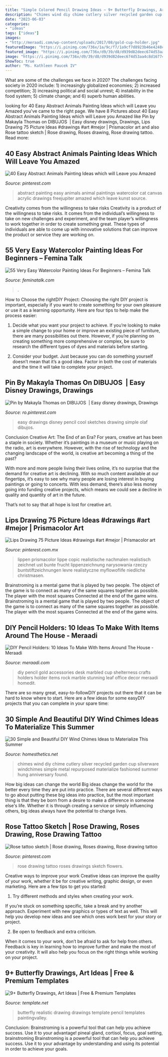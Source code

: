 ```yaml
---
title: "Simple Colored Pencil Drawing Ideas ~ 9+ Butterfly Drawings, Art Ideas"
description: "Chimes wind diy chime cutlery silver recycled garden cup silverware windchimes simple metal repurposed materialize fashioned summer hung anniversary found"
date: "2023-06-03"
categories:
- "ideas"
tags: ["ideas"]
images:
- "http://meraadi.com/wp-content/uploads/2017/08/gold-cup-holder.jpg"
featuredImage: "https://i.pinimg.com/736x/1a/9c/f7/1a9cf7d8923b46e4248ca12228315488.jpg"
featured_image: "https://i.pinimg.com/736x/d9/39/d8/d939d82deec674d53aa4c8d16774d572--rose-drawings-drawing-flowers.jpg"
image: "https://i.pinimg.com/736x/d9/39/d8/d939d82deec674d53aa4c8d16774d572--rose-drawings-drawing-flowers.jpg"
ShowToc: true
author: "Ms. Kathleen Paucek IV"
---
```



What are some of the challenges we face in 2020?
The challenges facing society in 2020 include: 1) increasingly globalized economies; 2) increased competition; 3) increasing political and social unrest; 4) instability in the food system; 5) climate change; and 6) superb human abilities.

	

		
looking for 40 Easy Abstract Animals Painting Ideas which will Leave you Amazed you've came to the right page. We have 8 Pictures about 40 Easy Abstract Animals Painting Ideas which will Leave you Amazed like Pin by Makayla Thomas on DIBUJOS ️ | Easy disney drawings, Drawings, Lips Drawing 75 Picture Ideas #drawings #art #mejor | Prismacolor art and also Rose tattoo sketch | Rose drawing, Roses drawing, Rose drawing tattoo. Read more:
		
    
## 40 Easy Abstract Animals Painting Ideas Which Will Leave You Amazed

<img loading=lazy src="https://i.pinimg.com/736x/6e/39/f1/6e39f1faadbf7fdbb2574d7abf01877d.jpg" onerror="this.onerror=null;this.src='https://tse1.mm.bing.net/th?id=OIP.pXc8hydkRkfPglqjZDEkpQHaKg&amp;pid=15.1';" alt="40 Easy Abstract Animals Painting Ideas which will Leave you Amazed">

_Source: pinterest.com_

>abstract painting easy animals animal paintings watercolor cat canvas acrylic drawings freejupiter amazed which leave kunst source. 

	

Creativity comes from the willingness to take risks
Creativity is a product of the willingness to take risks. It comes from the individual’s willingness to take on new challenges and experiment, and the team player’s willingness to work together in order to create something great. These types of individuals are able to come up with innovative solutions that can improve the product or service they are working on.

    
## 55 Very Easy Watercolor Painting Ideas For Beginners – Femina Talk

<img loading=lazy src="https://www.feminatalk.com/wp-content/uploads/2018/08/Very-Easy-Watercolor-Painting-Ideas-for-beginners00002.jpg" onerror="this.onerror=null;this.src='https://tse4.mm.bing.net/th?id=OIP.ohjgvPs_VJfWpOy9Ot9rdAHaLH&amp;pid=15.1';" alt="55 Very Easy Watercolor Painting Ideas For Beginners – Femina Talk">

_Source: feminatalk.com_

>. 

	

How to Choose the rightDIY Project:
Choosing the right DIY project is important, especially if you want to create something for your own pleasure or use it as a learning opportunity. Here are four tips to help make the process easier:
1. Decide what you want your project to achieve. If you’re looking to make a simple change to your home or improve an existing piece of furniture, there are many possibilities out there. However, if you’re planning on creating something more comprehensive or complex, be sure to research the different types of dyes and materials before starting.

2. Consider your budget. Just because you can do something yourself doesn’t mean that it’s a good idea. Factor in both the cost of materials and the time it will take to complete your project.

    
## Pin By Makayla Thomas On DIBUJOS ️ | Easy Disney Drawings, Drawings

<img loading=lazy src="https://i.pinimg.com/736x/e9/37/7a/e9377a842920f28b0c1546d260ddcb47.jpg" onerror="this.onerror=null;this.src='https://tse2.mm.bing.net/th?id=OIP.dt6n3bSqtvjnTUhJiKnq1AHaMV&amp;pid=15.1';" alt="Pin by Makayla Thomas on DIBUJOS ️ | Easy disney drawings, Drawings">

_Source: ro.pinterest.com_

>easy drawings disney pencil cool sketches drawing simple olaf dibujos. 

	

Conclusion
Creative Art: The End of an Era?
For years, creative art has been a staple in society. Whether it’s paintings in a museum or music playing on the radio, art is everywhere. However, with the rise of technology and the changing landscape of the world, is creative art becoming a thing of the past?

With more and more people living their lives online, it’s no surprise that the demand for creative art is declining. With so much content available at our fingertips, it’s easy to see why many people are losing interest in buying paintings or going to concerts. With less demand, there’s also less money going into funding creative projects, which means we could see a decline in quality and quantity of art in the future.

That’s not to say that all hope is lost for creative art.

    
## Lips Drawing 75 Picture Ideas #drawings #art #mejor | Prismacolor Art

<img loading=lazy src="https://i.pinimg.com/736x/1a/9c/f7/1a9cf7d8923b46e4248ca12228315488.jpg" onerror="this.onerror=null;this.src='https://tse4.mm.bing.net/th?id=OIP.wRgDGVb5zCEaJnMRnn-iyAHaKz&amp;pid=15.1';" alt="Lips Drawing 75 Picture Ideas #drawings #art #mejor | Prismacolor art">

_Source: pinterest.com.mx_

>lippen prismacolor lippe copic realistische nachmalen realistisch zeichnet ust bunte frucht lippenzeichnung narysowania rzeczy buntstiftzeichnungen levre realistyczne myflowoflife niedliche christmasen. 

	

Brainstroming is a mental game that is played by two people. The object of the game is to connect as many of the same squares together as possible. The player with the most squares Connected at the end of the game wins. Brainstroming is a mental game that is played by two people. The object of the game is to connect as many of the same squares together as possible. The player with the most squares Connected at the end of the game wins.

    
## DIY Pencil Holders: 10 Ideas To Make With Items Around The House - Meraadi

<img loading=lazy src="http://meraadi.com/wp-content/uploads/2017/08/gold-cup-holder.jpg" onerror="this.onerror=null;this.src='https://tse4.mm.bing.net/th?id=OIP.w-jRy0j0oXxZy9v6gLoDFgHaLH&amp;pid=15.1';" alt="DIY Pencil Holders: 10 Ideas To Make With Items Around The House - Meraadi">

_Source: meraadi.com_

>diy pencil gold accessories desk marbled cup shelterness crafts holders holder items rock marble stunning leaf office decor meraadi homedit. 

	

There are so many great, easy-to-followDIY projects out there that it can be hard to know where to start. Here are a few ideas for some easyDIY projects that you can complete in your spare time: 

    
## 30 Simple And Beautiful DIY Wind Chimes Ideas To Materialize This Summer

<img loading=lazy src="http://i1.wp.com/homesthetics.net/wp-content/uploads/2015/07/30-Simple-and-Beautiful-DIY-Wind-Chimes-Ideas-to-Materialize-This-Summer-homesthetics-decor-12.jpg?resize=600%2C1343" onerror="this.onerror=null;this.src='https://tse3.mm.bing.net/th?id=OIP.iTz3PmM8IV4_mNlDWCNs8AHaQk&amp;pid=15.1';" alt="30 Simple and Beautiful DIY Wind Chimes Ideas to Materialize This Summer">

_Source: homesthetics.net_

>chimes wind diy chime cutlery silver recycled garden cup silverware windchimes simple metal repurposed materialize fashioned summer hung anniversary found. 

	

How big ideas can change the world
Big ideas change the world for the better every time they are put into practice. There are several different ways to go about putting these big ideas into practice, but the most important thing is that they be born from a desire to make a difference in someone else's life. Whether it is through creating a service or simply influencing others, big ideas always have the potential to change lives.

    
## Rose Tattoo Sketch | Rose Drawing, Roses Drawing, Rose Drawing Tattoo

<img loading=lazy src="https://i.pinimg.com/736x/d9/39/d8/d939d82deec674d53aa4c8d16774d572--rose-drawings-drawing-flowers.jpg" onerror="this.onerror=null;this.src='https://tse2.mm.bing.net/th?id=OIP.EAG29uFXgvhMkhNcc5qWJwHaJ6&amp;pid=15.1';" alt="Rose tattoo sketch | Rose drawing, Roses drawing, Rose drawing tattoo">

_Source: pinterest.com_

>rose drawing tattoo roses drawings sketch flowers. 

	

Creative ways to improve your work
Creative ideas can improve the quality of your work, whether it be for creative writing, graphic design, or even marketing. Here are a few tips to get you started:
1. Try different methods and styles when creating your work.

If you’re stuck on something specific, take a break and try another approach. Experiment with new graphics or types of text as well. This will help you develop new ideas and see which ones work best for your story or project.

2. Be open to feedback and extra criticism.

When it comes to your work, don’t be afraid to ask for help from others. Feedback is key in learning how to improve further and make the most of your creativity. It will also help you focus on the right things while working on your project.


    
## 9+ Butterfly Drawings, Art Ideas | Free &amp; Premium Templates

<img loading=lazy src="https://images.template.net/wp-content/uploads/2017/01/20112352/Realistic-Butterfly-Drawing.jpg" onerror="this.onerror=null;this.src='https://tse1.mm.bing.net/th?id=OIP.IJvp7418bNt2apHQ5jqTCgHaHa&amp;pid=15.1';" alt="9+ Butterfly Drawings, Art Ideas | Free &amp; Premium Templates">

_Source: template.net_

>butterfly realistic drawing drawings template pencil templates paintingvalley. 

	

Conclusion: Brainstroming is a powerful tool that can help you achieve success. Use it to your advantage!
pineal gland, cortisol, focus, goal setting, brainstroming
Brainstroming is a powerful tool that can help you achieve success. Use it to your advantage by understanding and using its potential in order to achieve your goals.


